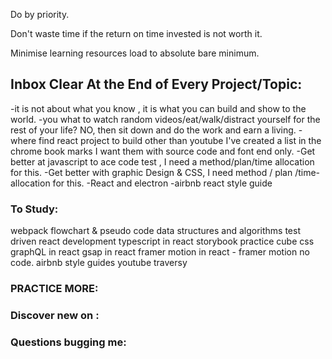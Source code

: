 
 Do by priority.   
 
 Don't waste time if the return on time invested is not worth it.
 
 Minimise learning resources load to absolute bare minimum. 

## Inbox Clear At the End of Every Project/Topic:
 -it is not about what you know , it is what you can build and show to the world. 
-you what to watch random videos/eat/walk/distract yourself for the rest of your life?
NO, then sit down and do the work and earn a living.
-where find react project to build other than youtube 
I've created a list in the chrome book marks 
I want them with source code and font end only. 
-Get better at javascript to ace code test , I need a method/plan/time allocation for this.
-Get better with graphic Design & CSS, I need method / plan /time-allocation for this.
-React and electron
-airbnb react style guide

### To Study:

webpack
flowchart & pseudo code
data structures and algorithms
test driven react development
typescript in react 
storybook
practice cube css
graphQL in react
gsap in react
framer motion in react - framer motion no code. 
airbnb style guides youtube traversy 

### PRACTICE MORE:



### Discover new on :




### Questions bugging me:




